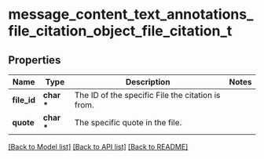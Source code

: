 # message_content_text_annotations_file_citation_object_file_citation_t

## Properties
Name | Type | Description | Notes
------------ | ------------- | ------------- | -------------
**file_id** | **char \*** | The ID of the specific File the citation is from. | 
**quote** | **char \*** | The specific quote in the file. | 

[[Back to Model list]](../README.md#documentation-for-models) [[Back to API list]](../README.md#documentation-for-api-endpoints) [[Back to README]](../README.md)


